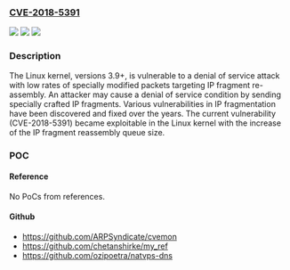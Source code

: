### [CVE-2018-5391](https://cve.mitre.org/cgi-bin/cvename.cgi?name=CVE-2018-5391)
![](https://img.shields.io/static/v1?label=Product&message=Kernel&color=blue)
![](https://img.shields.io/static/v1?label=Version&message=3.93.9%20&color=brighgreen)
![](https://img.shields.io/static/v1?label=Vulnerability&message=CWE-400&color=brighgreen)

### Description

The Linux kernel, versions 3.9+, is vulnerable to a denial of service attack with low rates of specially modified packets targeting IP fragment re-assembly. An attacker may cause a denial of service condition by sending specially crafted IP fragments. Various vulnerabilities in IP fragmentation have been discovered and fixed over the years. The current vulnerability (CVE-2018-5391) became exploitable in the Linux kernel with the increase of the IP fragment reassembly queue size.

### POC

#### Reference
No PoCs from references.

#### Github
- https://github.com/ARPSyndicate/cvemon
- https://github.com/chetanshirke/my_ref
- https://github.com/ozipoetra/natvps-dns

